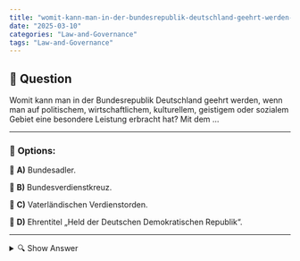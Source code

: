 ```yaml
---
title: "womit-kann-man-in-der-bundesrepublik-deutschland-geehrt-werden-wenn-man-auf-politischem-wirtschaftli"
date: "2025-03-10"
categories: "Law-and-Governance"
tags: "Law-and-Governance"
---
```


## 📌 **Question**

Womit kann man in der Bundesrepublik Deutschland geehrt werden, wenn man auf politischem, wirtschaftlichem, kulturellem, geistigem oder sozialem Gebiet eine besondere Leistung erbracht hat? Mit dem …



---

### 📝 **Options:**

🔘 **A)** Bundesadler.

🔘 **B)** Bundesverdienstkreuz.

🔘 **C)** Vaterländischen Verdienstorden.

🔘 **D)** Ehrentitel „Held der Deutschen Demokratischen Republik“.

---

<details>
  <summary>🔍 Show Answer</summary>

  <p>
💡  <b>Correct Answer:</b>  b
  </p>
  <p>
    📖<b>Explanation:</b>
    In der Bundesrepublik Deutschland werden herausragende Leistungen in Politik, Wirtschaft, Kultur, Wissenschaft oder Sozialem mit offiziellen Auszeichnungen gewürdigt. Die bekannteste Ehrung ist das **Bundesverdienstkreuz**, das von der Bundesregierung verliehen wird. Symbole wie der **Bundesadler** repräsentieren den Staat, während der **Vaterländische Verdienstorden** eine Auszeichnung der ehemaligen Deutschen Demokratischen Republik (DDR) war. Titel wie „Held der Deutschen Demokratischen Republik“ sind spezifisch für das frühere ostdeutsche Staatssystem. Diese Unterscheidungen helfen zu verstehen, welche Auszeichnung aktuell in Deutschland gilt.
  </p>
</details>
